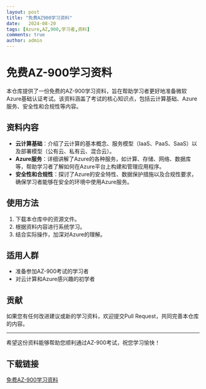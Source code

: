 ```yaml
---
layout: post
title: "免费AZ900学习资料"
date:   2024-08-20
tags: [Azure,AZ,900,学习者,资料]
comments: true
author: admin
---
```

# 免费AZ-900学习资料

本仓库提供了一份免费的AZ-900学习资料，旨在帮助学习者更好地准备微软Azure基础认证考试。该资料涵盖了考试的核心知识点，包括云计算基础、Azure服务、安全性和合规性等内容。

## 资料内容

- **云计算基础**：介绍了云计算的基本概念、服务模型（IaaS、PaaS、SaaS）以及部署模型（公有云、私有云、混合云）。
- **Azure服务**：详细讲解了Azure的各种服务，如计算、存储、网络、数据库等，帮助学习者了解如何在Azure平台上构建和管理应用程序。
- **安全性和合规性**：探讨了Azure的安全特性、数据保护措施以及合规性要求，确保学习者能够在安全的环境中使用Azure服务。

## 使用方法

1. 下载本仓库中的资源文件。
2. 根据资料内容进行系统学习。
3. 结合实际操作，加深对Azure的理解。

## 适用人群

- 准备参加AZ-900考试的学习者
- 对云计算和Azure感兴趣的初学者

## 贡献

如果您有任何改进建议或新的学习资料，欢迎提交Pull Request，共同完善本仓库的内容。

---

希望这份资料能够帮助您顺利通过AZ-900考试，祝您学习愉快！

## 下载链接

[免费AZ-900学习资料](https://pan.quark.cn/s/a6fa1ad4a163)